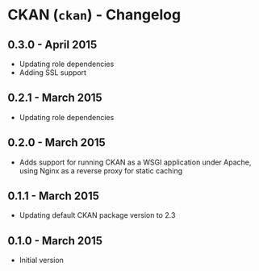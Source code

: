 # CKAN (`ckan`) - Changelog

## 0.3.0 - April 2015

* Updating role dependencies
* Adding SSL support

## 0.2.1 - March 2015

* Updating role dependencies

## 0.2.0 - March 2015

* Adds support for running CKAN as a WSGI application under Apache, using Nginx as a reverse proxy for static caching

## 0.1.1 - March 2015

* Updating default CKAN package version to 2.3

## 0.1.0 - March 2015

* Initial version
